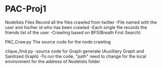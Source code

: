 # PAC-Proj1

Nodelists Files 
Record all the files crawled from twitter
-File named with the user and his/her id who has been crawled
-Each single file records the friends list of the user
-Crawling based on BFS(Breath First Search)

PAC_Craw.py
The source code for the node crawling

clique_find.py
-source code for Graph generate (Auxilliary Graph and Sanitized Graph)
-To run the code, "path" need to change for the local environment for the address of Nodelists folder
